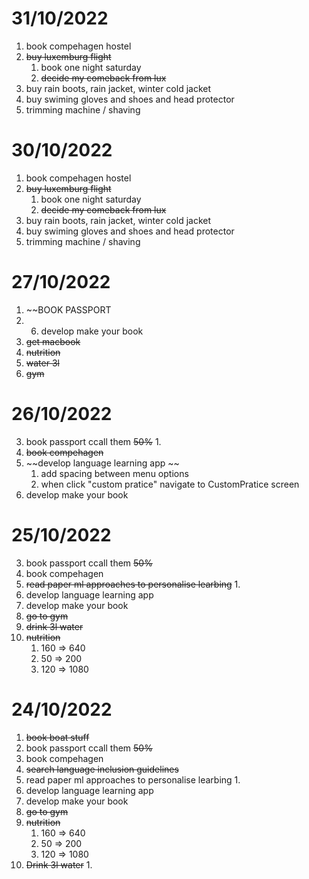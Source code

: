 # 31/10/2022
1. book compehagen hostel
2. ~~buy luxemburg flight~~
	1. book one night saturday
	2. ~~decide my comeback from lux~~
4. buy rain boots, rain jacket, winter cold jacket
5. buy swiming gloves and shoes and head protector
6. trimming machine / shaving
# 30/10/2022
1. book compehagen hostel
2. ~~buy luxemburg flight~~
	1. book one night saturday
	2. ~~decide my comeback from lux~~
4. buy rain boots, rain jacket, winter cold jacket
5. buy swiming gloves and shoes and head protector
6. trimming machine / shaving

# 27/10/2022
1. ~~BOOK PASSPORT
2. 6. develop make your book
3. ~~get macbook~~
4. ~~nutrition~~
5. ~~water 3l~~
6. ~~gym~~

# 26/10/2022
3. book passport ccall them ~~50%~~ 
	1. 
4. ~~book compehagen~~
5. ~~develop language learning app ~~
	1. add spacing between menu options
	2. when click "custom pratice" navigate to CustomPratice screen
6. develop make your book
# 25/10/2022
3. book passport ccall them ~~50%~~ 
3. book compehagen
4. ~~read paper ml approaches to personalise learbing~~
	1. 
6. develop language learning app 
7. develop make your book
8. ~~go to gym~~
9. ~~drink 3l water~~
10. ~~nutrition~~
	1. 160 => 640 
	2. 50 => 200 
	3. 120 => 1080
# 24/10/2022
1. ~~book boat stuff~~ 
3. book passport ccall them ~~50%~~ 
3. book compehagen
4. ~~search language inclusion guidelines~~
5. read paper ml approaches to personalise learbing
	1. 
6. develop language learning app 
7. develop make your book
8. ~~go to gym~~
9. ~~nutrition~~
	1. 160 => 640 
	2. 50 => 200 
	3. 120 => 1080
10. ~~Drink 3l water~~
	1. 